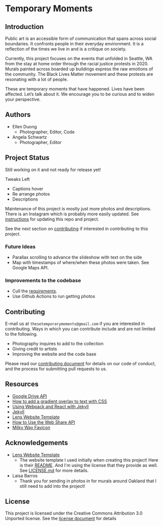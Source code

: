 # Temporary Moments

## Introduction
Public art is an accessible form of communication that spans across social boundaries. It confronts people in their everyday environment. It is a reflection of the times we live in and is a critique on society.

Currently, this project focuses on the events that unfolded in Seattle, WA from the stay at home order through the racial justice protests in 2020. Murals painted across boarded up buildings express the raw emotions of the community. The Black Lives Matter movement and these protests are resonating with a lot of people. 

These are temporary moments that have happened. Lives have been affected. Let’s talk about it. We encourage you to be curious and to widen your perspective.

## Authors
- Ellen Duong
  - Photographer, Editor, Code
- Angela Schwartz
  - Photographer, Editor

## Project Status
Still working on it and not ready for release yet!

Tweaks Left
- Captions hover
- Re arrange photos
- Descriptions

Maintenance of this project is mostly just more photos and descriptions. There is an Instagram which is probably more 
easily updated. See [instructions](INSTRUCTIONS.md) for updating this repo and project.

See the next section on [contributing](#Contributing) if interested in contributing to this project.

### Future Ideas
- Parallax scrolling to advance the slideshow with text on the side
- Map with timestamps of where/when these photos were taken. See Google Maps API.

### Improvements to the codebase
  - Cull the [requirements](requirements.txt).
  - Use Github Actions to run getting photos

## Contributing

E-mail us at `thesetemporarymoments@gmail.com` if you are interested in contributing. Ways in which you can contribute include and are not limited to the following.
- Photography inquires to add to the collection
- Giving credit to artists 
- Improving the website and the code base

Please read our [contributing document](CONTRIBUTING.md) for details on our code of conduct, and the process for submitting pull requests to us.  

## Resources
- [Google Drive API](https://developers.google.com/drive)
- [How to add a gradient overlay to text with CSS](https://fossheim.io/writing/posts/css-text-gradient/)
- [Using Webpack and React with Jekyll](https://medium.com/@allizadrozny/using-webpack-and-react-with-jekyll-cfe137f8a2cc)
- [Jekyll](https://jekyllrb.com/)
- [Lens Website Template](https://html5up.net/lens)
- [How to Use the Web Share API](https://css-tricks.com/how-to-use-the-web-share-api/)
- [Milky Way Favicon](https://favicon.io/emoji-favicons/milky-way/)

## Acknowledgements
- [Lens Website Template](https://html5up.net/lens)
  - The website template I used initially when creating this project! Here is their [README](Lens_README.md). And I'm using the license that they provide as well. See [LICENSE.md](LICENSE.md) for more details.
- Laisa Barros
  - Thank you for sending in photos in for murals around Oakland that I still need to add into the project!

## License
This project is licensed under the Creative Commons Attribution 3.0 Unported license. See the [license document](LICENSE.md) for details
